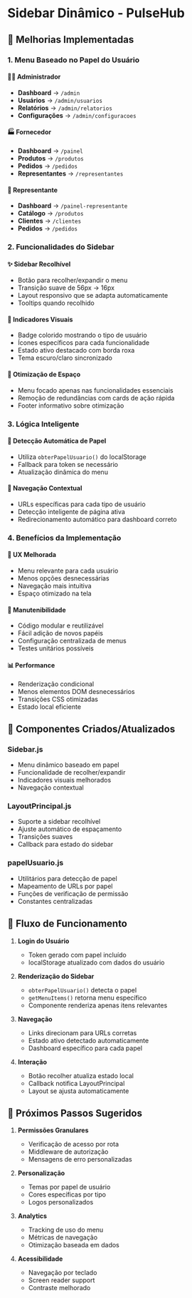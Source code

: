 # Sidebar Dinâmico - PulseHub

## 🎯 Melhorias Implementadas

### 1. **Menu Baseado no Papel do Usuário**

#### 👨‍💼 Administrador
- **Dashboard** → `/admin`
- **Usuários** → `/admin/usuarios`
- **Relatórios** → `/admin/relatorios`
- **Configurações** → `/admin/configuracoes`

#### 🏭 Fornecedor
- **Dashboard** → `/painel`
- **Produtos** → `/produtos`
- **Pedidos** → `/pedidos`
- **Representantes** → `/representantes`

#### 🤝 Representante
- **Dashboard** → `/painel-representante`
- **Catálogo** → `/produtos`
- **Clientes** → `/clientes`
- **Pedidos** → `/pedidos`

### 2. **Funcionalidades do Sidebar**

#### ✨ Sidebar Recolhível
- Botão para recolher/expandir o menu
- Transição suave de 56px → 16px
- Layout responsivo que se adapta automaticamente
- Tooltips quando recolhido

#### 🎨 Indicadores Visuais
- Badge colorido mostrando o tipo de usuário
- Ícones específicos para cada funcionalidade
- Estado ativo destacado com borda roxa
- Tema escuro/claro sincronizado

#### 📱 Otimização de Espaço
- Menu focado apenas nas funcionalidades essenciais
- Remoção de redundâncias com cards de ação rápida
- Footer informativo sobre otimização

### 3. **Lógica Inteligente**

#### 🔄 Detecção Automática de Papel
- Utiliza `obterPapelUsuario()` do localStorage
- Fallback para token se necessário
- Atualização dinâmica do menu

#### 🎯 Navegação Contextual
- URLs específicas para cada tipo de usuário
- Detecção inteligente de página ativa
- Redirecionamento automático para dashboard correto

### 4. **Benefícios da Implementação**

#### 🚀 UX Melhorada
- Menu relevante para cada usuário
- Menos opções desnecessárias
- Navegação mais intuitiva
- Espaço otimizado na tela

#### 🔧 Manutenibilidade
- Código modular e reutilizável
- Fácil adição de novos papéis
- Configuração centralizada de menus
- Testes unitários possíveis

#### 📊 Performance
- Renderização condicional
- Menos elementos DOM desnecessários
- Transições CSS otimizadas
- Estado local eficiente

## 🎨 Componentes Criados/Atualizados

### Sidebar.js
- Menu dinâmico baseado em papel
- Funcionalidade de recolher/expandir
- Indicadores visuais melhorados
- Navegação contextual

### LayoutPrincipal.js
- Suporte a sidebar recolhível
- Ajuste automático de espaçamento
- Transições suaves
- Callback para estado do sidebar

### papelUsuario.js
- Utilitários para detecção de papel
- Mapeamento de URLs por papel
- Funções de verificação de permissão
- Constantes centralizadas

## 🔄 Fluxo de Funcionamento

1. **Login do Usuário**
   - Token gerado com papel incluído
   - localStorage atualizado com dados do usuário

2. **Renderização do Sidebar**
   - `obterPapelUsuario()` detecta o papel
   - `getMenuItems()` retorna menu específico
   - Componente renderiza apenas itens relevantes

3. **Navegação**
   - Links direcionam para URLs corretas
   - Estado ativo detectado automaticamente
   - Dashboard específico para cada papel

4. **Interação**
   - Botão recolher atualiza estado local
   - Callback notifica LayoutPrincipal
   - Layout se ajusta automaticamente

## 📝 Próximos Passos Sugeridos

1. **Permissões Granulares**
   - Verificação de acesso por rota
   - Middleware de autorização
   - Mensagens de erro personalizadas

2. **Personalização**
   - Temas por papel de usuário
   - Cores específicas por tipo
   - Logos personalizados

3. **Analytics**
   - Tracking de uso do menu
   - Métricas de navegação
   - Otimização baseada em dados

4. **Acessibilidade**
   - Navegação por teclado
   - Screen reader support
   - Contraste melhorado